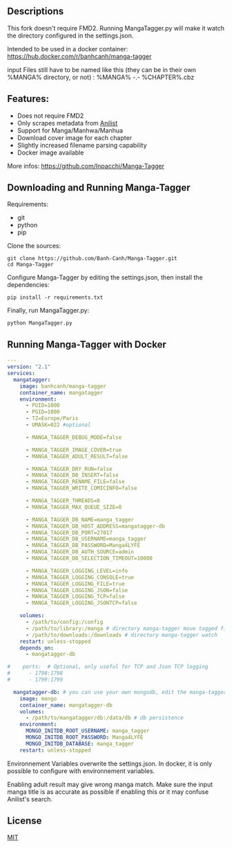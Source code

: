 ## Descriptions

This fork doesn't require FMD2. Running MangaTagger.py will make it watch the directory configured in the settings.json.

Intended to be used in a docker container:
https://hub.docker.com/r/banhcanh/manga-tagger

input Files still have to be named like this (they can be in their own %MANGA% directory, or not) : %MANGA% -.- %CHAPTER%.cbz

## Features:

* Does not require FMD2
* Only scrapes metadata from [Anilist](https://anilist.co/)
* Support for Manga/Manhwa/Manhua
* Download cover image for each chapter
* Slightly increased filename parsing capability
* Docker image available

More infos:
https://github.com/Inpacchi/Manga-Tagger

## Downloading and Running Manga-Tagger
Requirements:
- git
- python
- pip

Clone the sources:
```
git clone https://github.com/Banh-Canh/Manga-Tagger.git
cd Manga-Tagger
```
Configure Manga-Tagger by editing the settings.json, then install the dependencies:
```
pip install -r requirements.txt
```
Finally, run MangaTagger.py:
```
python MangaTagger.py
```

## Running Manga-Tagger with Docker
```yaml
---
version: "2.1"
services:
  mangatagger:
    image: banhcanh/manga-tagger
    container_name: mangatagger
    environment:
      - PUID=1000
      - PGID=1000
      - TZ=Europe/Paris
      - UMASK=022 #optional

      - MANGA_TAGGER_DEBUG_MODE=false

      - MANGA_TAGGER_IMAGE_COVER=true
      - MANGA_TAGGER_ADULT_RESULT=false

      - MANGA_TAGGER_DRY_RUN=false
      - MANGA_TAGGER_DB_INSERT=false
      - MANGA_TAGGER_RENAME_FILE=false
      - MANGA_TAGGER_WRITE_COMICINFO=false

      - MANGA_TAGGER_THREADS=8
      - MANGA_TAGGER_MAX_QUEUE_SIZE=0

      - MANGA_TAGGER_DB_NAME=manga_tagger
      - MANGA_TAGGER_DB_HOST_ADDRESS=mangatagger-db
      - MANGA_TAGGER_DB_PORT=27017
      - MANGA_TAGGER_DB_USERNAME=manga_tagger
      - MANGA_TAGGER_DB_PASSWORD=Manga4LYFE
      - MANGA_TAGGER_DB_AUTH_SOURCE=admin
      - MANGA_TAGGER_DB_SELECTION_TIMEOUT=10000

      - MANGA_TAGGER_LOGGING_LEVEL=info
      - MANGA_TAGGER_LOGGING_CONSOLE=true
      - MANGA_TAGGER_LOGGING_FILE=true
      - MANGA_TAGGER_LOGGING_JSON=false
      - MANGA_TAGGER_LOGGING_TCP=false
      - MANGA_TAGGER_LOGGING_JSONTCP=false

    volumes:
      - /path/to/config:/config
      - /path/to/library:/manga # directory manga-tagger move tagged files to
      - /path/to/downloads:/downloads # directory manga-tagger watch
    restart: unless-stopped
    depends_on:
      - mangatagger-db

#    ports:  # Optional, only useful for TCP and Json TCP logging
#      - 1798:1798
#      - 1799:1799

  mangatagger-db: # you can use your own mongodb, edit the manga-tagger settings.json accordingly
    image: mongo
    container_name: mangatagger-db
    volumes:
      - /path/to/mangatagger/db:/data/db # db persistence
    environment:
      MONGO_INITDB_ROOT_USERNAME: manga_tagger
      MONGO_INITDB_ROOT_PASSWORD: Manga4LYFE
      MONGO_INITDB_DATABASE: manga_tagger
    restart: unless-stopped
```  

Environnement Variables overwrite the settings.json. In docker, it is only possible to configure with environnement variables.

Enabling adult result may give wrong manga match. Make sure the input manga title is as accurate as possible if enabling this or it may confuse Anilist's search.

## License
[MIT](https://choosealicense.com/licenses/mit/)
